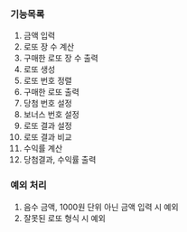 ### 기능목록

1. 금액 입력
2. 로또 장 수 계산
3. 구매한 로또 장 수 출력
4. 로또 생성
5. 로또 번호 정렬
6. 구매한 로또 출력
7. 당첨 번호 설정
8. 보너스 번호 설정
9. 로또 결과 설정
10. 로또 결과 비교
11. 수익률 계산
12. 당첨결과, 수익률 출력

### 예외 처리

1. 음수 금액, 1000원 단위 아닌 금액 입력 시 예외
2. 잘못된 로또 형식 시 예외
